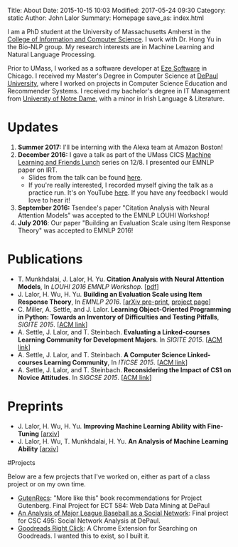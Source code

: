 Title: About
Date: 2015-10-15 10:03
Modified: 2017-05-24 09:30
Category: static
Author: John Lalor
Summary: Homepage
save_as: index.html

I am a PhD student at the University of Massachusetts Amherst in the [College of Information and Computer Science][1]. I work with Dr. Hong Yu in the Bio-NLP group. My research interests are in Machine Learning and Natural Language Processing.

Prior to UMass, I worked as a software developer at [Eze Software][2] in Chicago. I received my Master's Degree in Computer Science at [DePaul University][3], where I worked on projects in Computer Science Education and Recommender Systems. I received my bachelor's degree in IT Management from [Universty of Notre Dame][9], with a minor in Irish Language & Literature.

# Updates

1. **Summer 2017:** I'll be interning with the Alexa team at Amazon Boston!
2. **December 2016:** I gave a talk as part of the UMass CICS [Machine Learning and Friends Lunch][14] series on 12/8. I presented our EMNLP paper on IRT.
    * Slides from the talk can be found [here][15].
    * If you're really interested, I recorded myself giving the talk as a practice run. It's on YouTube [here][16]. If you have any feedback I would love to hear it!
3. **September 2016:** Tsendee's paper "Citation Analysis with Neural Attention Models" was accepted to the EMNLP LOUHI Workshop!
4. **July 2016**: Our paper "Building an Evaluation Scale using Item Response Theory" was accepted to EMNLP 2016!

# Publications

- T. Munkhdalai, J. Lalor, H. Yu. **Citation Analysis with Neural Attention Models**, In *LOUHI 2016 EMNLP Workshop*. [[pdf][13]]
- J. Lalor, H. Wu, H. Yu. **Building an Evaluation Scale using Item Response Theory**, In *EMNLP 2016*. [[arXiv pre-print][4], [project page][19]]
- C. Miller, A. Settle, and J. Lalor. **Learning Object-Oriented Programming in Python: Towards an Inventory of Difficulties and Testing Pitfalls**, *SIGITE 2015*. [[ACM link][5]]
- A. Settle, J. Lalor, and T. Steinbach. **Evaluating a Linked-courses Learning Community for Development Majors**. In *SIGITE 2015*. [[ACM link][6]]
- A. Settle, J. Lalor, and T. Steinbach. **A Computer Science Linked-courses Learning Community**, In *ITiCSE 2015*. [[ACM link][7]]
- A. Settle, J. Lalor, and T. Steinbach. **Reconsidering the Impact of CS1 on Novice Attitudes**. In *SIGCSE 2015*. [[ACM link][8]]

# Preprints

- J. Lalor, H. Wu, H. Yu. **Improving Machine Learning Ability with Fine-Tuning** [[arxiv][17]]
- J. Lalor, H. Wu, T. Munkhdalai, H. Yu. **An Analysis of Machine Learning Ability** [[arxiv][18]]

#Projects

Below are a few projects that I've worked on, either as part of a class project or on my own time.

- [GutenRecs][10]: "More like this" book recommendations for Project Gutenberg. Final Project for ECT 584: Web Data Mining at DePaul
- [An Analysis of Major League Baseball as a Social Network][11]: Final project for CSC 495: Social Network Analysis at DePaul.
- [Goodreads Right Click][12]: A Chrome Extension for Searching on Goodreads. I wanted this to exist, so I built it.


[1]:https://cics.umass.edu/
[2]:http://www.ezesoft.com/
[3]:http://www.cdm.depaul.edu/Pages/default.aspx
[4]:https://arxiv.org/abs/1605.08889v2
[5]:http://dl.acm.org/citation.cfm?id=2808017
[6]:http://dl.acm.org/citation.cfm?id=2808031
[7]:http://dl.acm.org/citation.cfm?id=2729094.2742621
[8]:http://dl.acm.org/citation.cfm?id=2677235
[9]:https://www.nd.edu
[10]:http://gutenrecs.herokuapp.com/gutenrecs
[11]:http://jplalor.github.io/pdfs/networks_MLB.pdf
[12]:https://chrome.google.com/webstore/detail/goodreads-right-click/fbicpmopjallgdpklipffmihodimmcbe?utm_source=chrome-ntp-icon
[13]:http://www.aclweb.org/anthology/W/W16/W16-6109.pdf
[14]:https://people.cs.umass.edu/~mlfriend/pmwiki/pmwiki.php?n=Main.BuildingEvaluationScalesForNLPUsingItemResponseTheory
[15]:http://jplalor.github.io/pdfs/mlfl_irt.pdf
[16]:https://www.youtube.com/watch?v=iR_yMnUOhig
[17]:https://arxiv.org/abs/1702.08563
[18]:https://arxiv.org/abs/1702.04811
[19]:http://jplalor.github.io/irt
